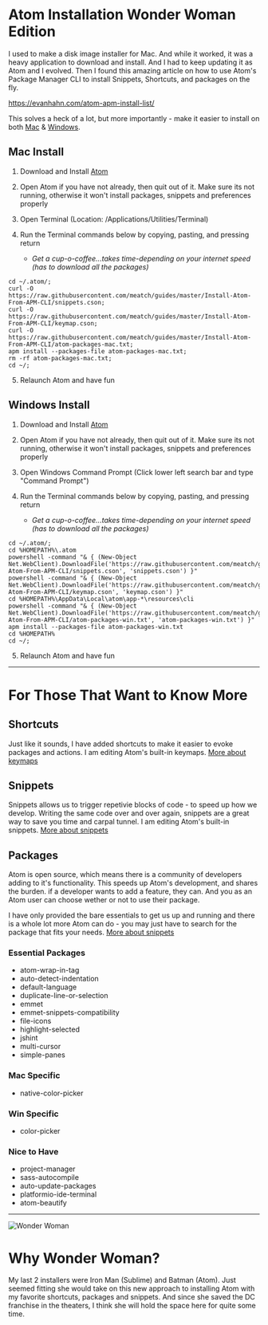 # Atom Installation Wonder Woman Edition

I used to make a disk image installer for Mac. And while it worked, it was a heavy application to download and install. And I had to keep updating it as Atom and I evolved. Then I found this amazing article on how to use Atom's Package Manager CLI to install Snippets, Shortcuts, and packages on the fly.

https://evanhahn.com/atom-apm-install-list/

This solves a heck of a lot, but more importantly - make it easier to install on both [Mac](#mac) & [Windows](#win).


## Mac Install

1. Download and Install <a href="https://atom.io/" target="atom">Atom</a>

2. Open Atom if you have not already, then quit out of it. Make sure its not running, otherwise it won't install packages, snippets and preferences properly

3. Open Terminal (Location: /Applications/Utilities/Terminal)

4. Run the Terminal commands below by copying, pasting, and pressing return
    * *Get a cup-o-coffee...takes time-depending on your internet speed (has to download all the packages)*

```
cd ~/.atom/;
curl -O https://raw.githubusercontent.com/meatch/guides/master/Install-Atom-From-APM-CLI/snippets.cson;
curl -O https://raw.githubusercontent.com/meatch/guides/master/Install-Atom-From-APM-CLI/keymap.cson;
curl -O https://raw.githubusercontent.com/meatch/guides/master/Install-Atom-From-APM-CLI/atom-packages-mac.txt;
apm install --packages-file atom-packages-mac.txt;  
rm -rf atom-packages-mac.txt;
cd ~/;
```

5. Relaunch Atom and have fun

## Windows Install

1. Download and Install <a href="https://atom.io/" target="atom">Atom</a>

2. Open Atom if you have not already, then quit out of it. Make sure its not running, otherwise it won't install packages, snippets and preferences properly

3. Open Windows Command Prompt (Click lower left search bar and type "Command Prompt")

4. Run the Terminal commands below by copying, pasting, and pressing return
    * *Get a cup-o-coffee...takes time-depending on your internet speed (has to download all the packages)*

```
cd ~/.atom/;
cd %HOMEPATH%\.atom
powershell -command "& { (New-Object Net.WebClient).DownloadFile('https://raw.githubusercontent.com/meatch/guides/master/Install-Atom-From-APM-CLI/snippets.cson', 'snippets.cson') }"
powershell -command "& { (New-Object Net.WebClient).DownloadFile('https://raw.githubusercontent.com/meatch/guides/master/Install-Atom-From-APM-CLI/keymap.cson', 'keymap.cson') }"
cd %HOMEPATH%\AppData\Local\atom\app-*\resources\cli
powershell -command "& { (New-Object Net.WebClient).DownloadFile('https://raw.githubusercontent.com/meatch/guides/master/Install-Atom-From-APM-CLI/atom-packages-win.txt', 'atom-packages-win.txt') }"
apm install --packages-file atom-packages-win.txt
cd %HOMEPATH%
cd ~/;
```

5. Relaunch Atom and have fun

---

# For Those That Want to Know More

## Shortcuts
Just like it sounds, I have added shortcuts to make it easier to evoke packages and actions. I am editing Atom's built-in keymaps.
<a
    class="btn btn-primary"
    href="http://flight-manual.atom.io/behind-atom/sections/keymaps-in-depth/"
    target="keymaps"
    >
    More about keymaps
</a>


## Snippets
Snippets allows us to trigger repetivie blocks of code - to speed up how we develop. Writing the same code over and over again, snippets are a great way to save you time and carpal tunnel. I am editing Atom's built-in snippets.
<a
    class="btn btn-primary"
    href="http://flight-manual.atom.io/using-atom/sections/snippets/"
    target="snippets"
    >
    More about snippets
</a>


## Packages
Atom is open source, which means there is a community of developers adding to it's functionality. This speeds up Atom's development, and shares the burden. if a developer wants to add a feature, they can. And you as an Atom user can choose wether or not to use their package.

I have only provided the bare essentials to get us up and running and there is a whole lot more Atom can do - you may just have to search for the package that fits your needs.
<a
    class="btn btn-primary"
    href="http://flight-manual.atom.io/using-atom/sections/snippets/"
    target="snippets"
    >
    More about snippets
</a>


### Essential Packages
* atom-wrap-in-tag
* auto-detect-indentation
* default-language
* duplicate-line-or-selection
* emmet
* emmet-snippets-compatibility
* file-icons
* highlight-selected
* jshint
* multi-cursor
* simple-panes

### Mac Specific
* native-color-picker

### Win Specific
* color-picker

### Nice to Have
* project-manager
* sass-autocompile
* auto-update-packages
* platformio-ide-terminal
* atom-beautify

---

![Wonder Woman](https://upload.wikimedia.org/wikipedia/en/e/ed/Wonder_Woman_%282017_film%29.jpg)

# Why Wonder Woman?

My last 2 installers were Iron Man (Sublime) and Batman (Atom). Just seemed fitting she would take on this new approach to installing Atom with my favorite shortcuts, packages and snippets. And since she saved the DC franchise in the theaters, I think she will hold the space here for quite some time.
